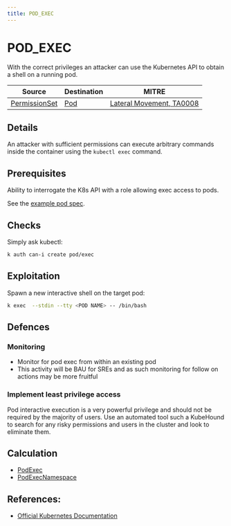 ```yaml
---
title: POD_EXEC
---
```


<!--
id: POD_EXEC
name: "Exec into running pod"
mitreAttackTechnique: N/A - N/A
mitreAttackTactic: TA0008 - Lateral Movement
-->

# POD_EXEC

With the correct privileges an attacker can use the Kubernetes API to obtain a shell on a running pod.

| Source                                    | Destination                           | MITRE                            |
| ----------------------------------------- | ------------------------------------- |----------------------------------|
| [PermissionSet](../entities/permissionset.md)  | [Pod](../entities/pod.md) | [Lateral Movement, TA0008](https://attack.mitre.org/tactics/TA0008/)  |

## Details

An attacker with sufficient permissions can execute arbitrary commands inside the container using the `kubectl exec` command.

## Prerequisites

Ability to interrogate the K8s API with a role allowing exec access to pods.

See the [example pod spec](https://github.com/DataDog/KubeHound/tree/main/test/setup/test-cluster/attacks/POD_EXEC.yaml).

## Checks

Simply ask kubectl:

```bash
k auth can-i create pod/exec
```

## Exploitation

Spawn a new interactive shell on the target pod:

```bash
k exec  --stdin --tty <POD NAME> -- /bin/bash
```

## Defences

### Monitoring

+ Monitor for pod exec from within an existing pod 
+ This activity will be BAU for SREs and as such monitoring for follow on actions may be more fruitful

### Implement least privilege access

Pod interactive execution is a very powerful privilege and should not be required by the majority of users. Use an automated tool such a KubeHound to search for any risky permissions and users in the cluster and look to eliminate them.

## Calculation

+ [PodExec](https://github.com/DataDog/KubeHound/tree/main/pkg/kubehound/graph/edge/pod_exec.go)
+ [PodExecNamespace](https://github.com/DataDog/KubeHound/tree/main/pkg/kubehound/graph/edge/pod_exec_namespace.go)

## References:

+ [Official Kubernetes Documentation](https://kubernetes.io/docs/tasks/debug/debug-application/get-shell-running-container/)

